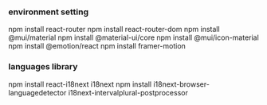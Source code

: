 ### environment setting
npm install react-router
npm install react-router-dom
npm install @mui/material
npm install @material-ui/core
npm install @mui/icon-material
npm install @emotion/react
npm install framer-motion 

### languages library
npm install react-i18next i18next 
npm install i18next-browser-languagedetector i18next-intervalplural-postprocessor

